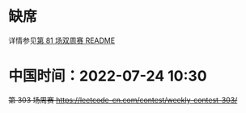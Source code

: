 
# 缺席

详情参见[第 81 场双周赛 README](https://github.com/BIAOXYZ/variousCodes/blob/master/_CodeTopics/LeetCode_contest/biweekly/biweekly2022/81-absent-4-bj/README.md)

# 中国时间：2022-07-24 10:30

~~第 303 场周赛 https://leetcode-cn.com/contest/weekly-contest-303/~~
